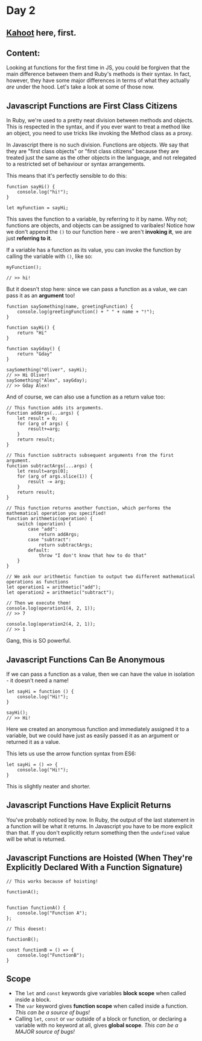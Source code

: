 # Day 2

## [Kahoot](https://create.kahoot.it/my-library/kahoots/bc360356-a449-4670-9e1b-c34a4ff8fe02) here, first.

## Content:

Looking at functions for the first time in JS, you could be forgiven that the main difference between them and Ruby's methods is their syntax. In fact, however, they have some major differences in terms of what they actually *are* under the hood. Let's take a look at some of those now.

## Javascript Functions are First Class Citizens
In Ruby, we're used to a pretty neat division between methods and objects. This is respected in the syntax, and if you ever want to treat a method like an object, you need to use tricks like invoking the Method class as a proxy.

In Javascript there is no such division. Functions are objects. We say that they are "first class objects" or "first class citizens" because they are treated just the same as the other objects in the language, and not relegated to a restricted set of behaviour or syntax arrangements.

This means that it's perfectly sensible to do this:

```JS
function sayHi() {
    console.log("hi!");
}

let myFunction = sayHi;
```

This saves the function to a variable, by referring to it by name. Why not; functions are objects, and objects can be assigned to varibales! Notice how we don't append the `()` to our function here - we aren't **invoking it**, we are just **referring to it**.

If a variable has a function as its value, you can invoke the function by calling the variable with `()`, like so:

```JS
myFunction();

// >> hi!
```

But it doesn't stop here: since we can pass a function as a value, we can pass it as an **argument** too!

```JS
function saySomething(name, greetingFunction) {
    console.log(greetingFunction() + " " + name + "!");
}

function sayHi() {
    return "Hi"
}

function sayGday() {
    return "Gday"
}

saySomething("Oliver", sayHi);
// >> Hi Oliver!
saySomething("Alex", sayGday);
// >> Gday Alex!
```

And of course, we can also use a function as a return value too:

```JS
// This function adds its arguments.
function addArgs(...args) {
    let result = 0;
    for (arg of args) {
        result+=arg;
    }
    return result;
}

// This function subtracts subsequent arguments from the first argument.
function subtractArgs(...args) {
    let result=args[0];
    for (arg of args.slice(1)) {
        result -= arg;
    }
    return result;
}

// This function returns another function, which performs the mathematical operation you specified!
function arithmetic(operation) {
    switch (operation) {
        case "add":
            return addArgs;
        case "subtract":
            return subtractArgs;
        default:
            throw "I don't know that how to do that"
    }
}

// We ask our arithmetic function to output two different mathematical operations as functions
let operation1 = arithmetic("add");
let operation2 = arithmetic("subtract");

// Then we execute them!
console.log(operation1(4, 2, 1));
// >> 7

console.log(operation2(4, 2, 1));
// >> 1
```

Gang, this is SO powerful.

## Javascript Functions Can Be Anonymous

If we can pass a function as a value, then we can have the value in isolation - it doesn't need a name!

```JS
let sayHi = function () {
    console.log("Hi!");
}

sayHi();
// >> Hi!
```

Here we created an anonymous function and immediately assigned it to a variable, but we could have just as easily passed it as an argument or returned it as a value.

This lets us use the arrow function syntax from ES6:

```JS
let sayHi = () => {
    console.log("Hi!");
}
```

This is slightly neater and shorter.

## Javascript Functions Have Explicit Returns

You've probably noticed by now. In Ruby, the output of the last statement in a function will be what it returns. In Javascript you have to be more explicit than that. If you don't explicitly return something then the `undefined` value will be what is returned.

## Javascript Functions are Hoisted (When They're Explicitly Declared With a Function Signature)

```JS
// This works because of hoisting!

functionA();


function functionA() {
    console.log("Function A");
};
```

```JS
// This doesnt:

functionB();

const functionB = () => {
    console.log("FunctionB");
}
```

## Scope

- The `let` and `const` keywords give variables **block scope** when called inside a block.
- The `var` keyword gives **function scope** when called inside a function. *This can be a source of bugs!*
- Calling `let`, `const` or `var` outside of a block or function, or declaring a variable with no keyword at all, gives **global scope**. *This can be a MAJOR source of bugs!*


